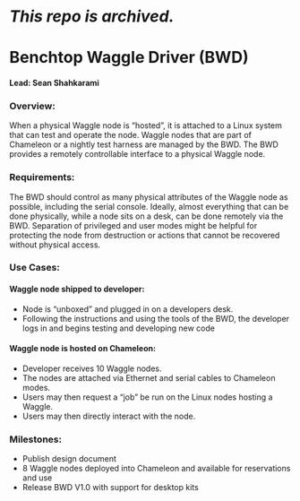 # _This repo is archived._

# Benchtop Waggle Driver (BWD)

#### Lead: Sean Shahkarami
### Overview:
When a physical Waggle node is “hosted”, it is attached to a Linux system that can test and operate the node.  Waggle nodes that are part of Chameleon or a nightly test harness are managed by the BWD.  The BWD provides a remotely controllable interface to a physical Waggle node.

### Requirements:
The BWD should control as many physical attributes of the Waggle node as possible, including the serial console.  Ideally, almost everything that can be done physically, while a node sits on a desk, can be done remotely via the BWD.  Separation of privileged and user modes might be helpful for protecting the node from destruction or actions that cannot be recovered without physical access.

### Use Cases:

#### Waggle node shipped to developer:
* Node is “unboxed” and plugged in on a developers desk.
* Following the instructions and using the tools of the BWD, the developer logs in and begins testing and developing new code

#### Waggle node is hosted on Chameleon:
* Developer receives 10 Waggle nodes.
* The nodes are attached via Ethernet and serial cables to Chameleon modes.
* Users may then request a “job” be run on the Linux nodes hosting a Waggle.
* Users may then directly interact with the node.

###  Milestones:
* Publish design document
* 8 Waggle nodes deployed into Chameleon and available for reservations and use
* Release BWD V1.0 with support for desktop kits
